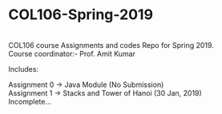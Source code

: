 # COL106-Spring-2019
<br>COL106 course Assignments and codes Repo for Spring 2019.<br>
Course coordinator:- Prof. Amit Kumar

Includes:

Assignment 0 -> Java Module (No Submission)<br>
Assignment 1 -> Stacks and Tower of Hanoi (30 Jan, 2019)<br>
Incomplete...
